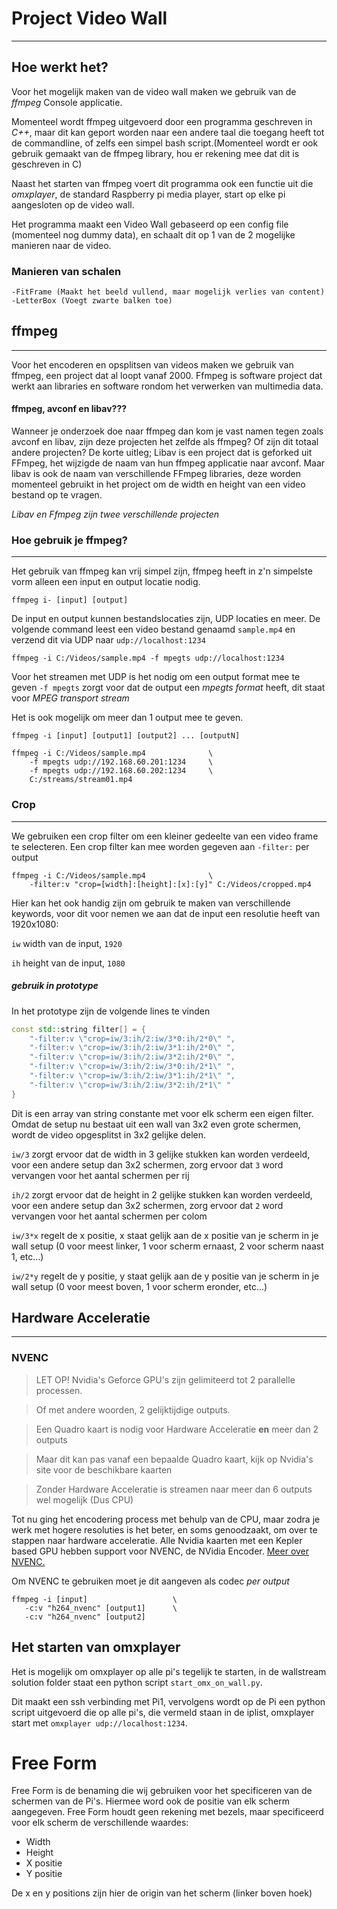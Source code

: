 # Project Video Wall
---


## Hoe werkt het?
Voor het mogelijk maken van de video wall maken we gebruik van de *ffmpeg* Console applicatie. 

Momenteel wordt ffmpeg uitgevoerd door een programma geschreven in *C++*, maar dit kan geport worden naar een andere taal die toegang heeft tot de commandline, of zelfs een simpel bash script.(Momenteel wordt er ook gebruik gemaakt van de ffmpeg library, hou er rekening mee dat dit is geschreven in C)

Naast het starten van ffmpeg voert dit programma ook een functie uit die *omxplayer*, de standard Raspberry pi media player, start op elke pi aangesloten op de video wall.

Het programma maakt een Video Wall gebaseerd op een config file (momenteel nog dummy data), en schaalt dit op 1 van de 2 mogelijke manieren naar de video.

### Manieren van schalen
    -FitFrame (Maakt het beeld vullend, maar mogelijk verlies van content)
    -LetterBox (Voegt zwarte balken toe)

## ffmpeg
---
Voor het encoderen en opsplitsen van videos maken we gebruik van ffmpeg, een project dat al loopt vanaf 2000. Ffmpeg is software project dat werkt aan libraries en software rondom het verwerken van multimedia data.

#### ffmpeg, avconf en libav???
Wanneer je onderzoek doe naar ffmpeg dan kom je vast namen tegen zoals avconf en libav, zijn deze projecten het zelfde als ffmpeg? Of zijn dit totaal andere projecten?
De korte uitleg; 
Libav is een project dat is geforked uit FFmpeg, het wijzigde de naam van hun ffmpeg applicatie naar avconf.
Maar libav is ook de naam van verschillende FFmpeg libraries, deze worden momenteel gebruikt in het project om de width en height van een video bestand op te vragen.

*Libav en Ffmpeg zijn twee verschillende projecten*

### Hoe gebruik je ffmpeg?
---
Het gebruik van ffmpeg kan vrij simpel zijn, ffmpeg heeft in z'n simpelste vorm alleen een input en output locatie nodig.

```ffmpeg i- [input] [output]```

De input en output kunnen bestandslocaties zijn, UDP locaties en meer.
De volgende command leest een video bestand genaamd `sample.mp4` en verzend dit via UDP naar `udp://localhost:1234`

```ffmpeg -i C:/Videos/sample.mp4 -f mpegts udp://localhost:1234```

Voor het streamen met UDP is het nodig om een output format mee te geven
`-f mpegts` zorgt voor dat de output een *mpegts format* heeft, dit staat voor *MPEG transport stream*

Het is ook mogelijk om meer dan 1 output mee te geven.

```ffmpeg -i [input] [output1] [output2] ... [outputN]```

```
ffmpeg -i C:/Videos/sample.mp4              \
    -f mpegts udp://192.168.60.201:1234     \
    -f mpegts udp://192.168.60.202:1234     \
    C:/streams/stream01.mp4
```

### Crop
---
We gebruiken een crop filter om een kleiner gedeelte van een video frame te selecteren. Een crop filter kan mee worden gegeven aan `-filter:` per output

```
ffmpeg -i C:/Videos/sample.mp4              \
    -filter:v "crop=[width]:[height]:[x]:[y]" C:/Videos/cropped.mp4
```

Hier kan het ook handig zijn om gebruik te maken van verschillende keywords, voor dit voor nemen we aan dat de input een resolutie heeft van 1920x1080:

`iw` width van de input, `1920`

`ih` height van de input, `1080`

##### gebruik in prototype
In het prototype zijn de volgende lines te vinden
```c++
const std::string filter[] = {
    "-filter:v \"crop=iw/3:ih/2:iw/3*0:ih/2*0\" ",
    "-filter:v \"crop=iw/3:ih/2:iw/3*1:ih/2*0\" ",
    "-filter:v \"crop=iw/3:ih/2:iw/3*2:ih/2*0\" ",
    "-filter:v \"crop=iw/3:ih/2:iw/3*0:ih/2*1\" ",
    "-filter:v \"crop=iw/3:ih/2:iw/3*1:ih/2*1\" ",
    "-filter:v \"crop=iw/3:ih/2:iw/3*2:ih/2*1\" "
}
```
Dit is een array van string constante met voor elk scherm een eigen filter. Omdat de setup nu bestaat uit een wall van 3x2 even grote schermen, wordt de video opgesplitst in 3x2 gelijke delen.

`iw/3` zorgt ervoor dat de width in 3 gelijke stukken kan worden verdeeld, voor een andere setup dan 3x2 schermen, zorg ervoor dat `3` word vervangen voor het aantal schermen per rij

`ih/2` zorgt ervoor dat de height in 2 gelijke stukken kan worden verdeeld, voor een andere setup dan 3x2 schermen, zorg ervoor dat `2` word vervangen voor het aantal schermen per colom

`iw/3*x` regelt de x positie, x staat gelijk aan de x positie van je scherm in je wall setup (0 voor meest linker, 1 voor scherm ernaast, 2 voor scherm naast 1, etc...)

`iw/2*y` regelt de y positie, y staat gelijk aan de y positie van je scherm in je wall setup (0 voor meest boven, 1 voor scherm eronder, etc...)

## Hardware Acceleratie
---
### NVENC
> LET OP! Nvidia's Geforce GPU's zijn gelimiteerd tot 2 parallelle processen.

> Of met andere woorden, 2 gelijktijdige outputs.

> Een Quadro kaart is nodig voor Hardware Acceleratie **en** meer dan 2 outputs

> Maar dit kan pas vanaf een bepaalde Quadro kaart, kijk op Nvidia's site voor de beschikbare kaarten

> Zonder Hardware Acceleratie is streamen naar meer dan 6 outputs wel mogelijk (Dus CPU)

Tot nu ging het encodering process met behulp van de CPU, maar zodra je werk met hogere resoluties is het beter, en soms genoodzaakt, om over te stappen naar hardware acceleratie. Alle Nvidia kaarten met een Kepler based GPU hebben support voor NVENC, de NVidia Encoder. [Meer over NVENC.](https://en.wikipedia.org/wiki/Nvidia_NVENC "Wikipedia artikel")

Om NVENC te gebruiken moet je dit aangeven als codec *per output*

```
ffmpeg -i [input]                   \
   -c:v "h264_nvenc" [output1]      \
   -c:v "h264_nvenc" [output2]
```

## Het starten van omxplayer
Het is mogelijk om omxplayer op alle pi's tegelijk te starten, in de wallstream solution folder staat een python script `start_omx_on_wall.py`.

Dit maakt een ssh verbinding met Pi1, vervolgens wordt op de Pi een python script uitgevoerd die op alle pi's, die vermeld staan in de iplist, omxplayer start met `omxplayer udp://localhost:1234`.

# Free Form
Free Form is de benaming die wij gebruiken voor het specificeren van de schermen van de Pi's. Hiermee word ook de positie van elk scherm aangegeven.
Free Form houdt geen rekening met bezels, maar specificeerd voor elk scherm de verschillende waardes:

- Width
- Height
- X positie
- Y positie

De x en y positions zijn hier de origin van het scherm (linker boven hoek)
